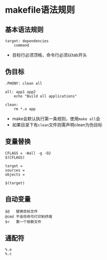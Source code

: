 # makefile语法规则

## 基本语法规则

~~~
target: dependencies
	command
~~~

- 目标行必须顶格，命令行必须以tab开头

## 伪目标

~~~
.PHONY: clean all

all: app1 app2
	echo "Build all applications"
	
clean:
	rm *.o app
~~~

- make会默认执行第一条规则，使用`make all`会
- 如果目录下有`clean`文件则需声明clean为伪目标

## 变量替换

~~~
CFLAGS = -Wall -g -O2
$(CFLAGS)

target = 
sources = 
objects = 

$(target)
~~~

## 自动变量

~~~
$@   替换目标文件
@cmd 不会将命令打印到终端
$<   第一个依赖文件
~~~

## 通配符

~~~
%.o
%.c
~~~

